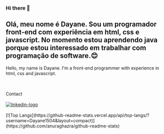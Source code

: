 ### Hi there 👋

Olá, meu nome é Dayane. Sou um programador front-end com experiência em html, css e javascript. No momento estou aprendendo java porque estou interessado em trabalhar com programação de software.:blush:
--------------------------------------------------------------------------------------------------------------------------------------------------------------
Hello, my name is Dayane. I'm a front-end programmer with experience in html, css and javascript.

<br>
<br>
Contact
<br>
<br>
<a href="https://www.linkedin.com/in/dayane-soares-7196a526a"><img src="https://img.shields.io/badge/LinkedIn-0077B5?style=for-the-badge&logo=linkedin&logoColor=white" alt="linkedin-logo"><a/>
<br>
<br>
[![Top Langs](https://github-readme-stats.vercel.app/api/top-langs/?username=Dayane1504&layout=compact)](https://github.com/anuraghazra/github-readme-stats)
